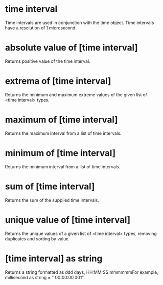 # time interval

Time intervals are used in conjunction with the time object. Time intervals have a resolution of 1 microsecond.

# absolute value of [time interval]

Returns positive value of the time interval.

# extrema of [time interval]

Returns the minimum and maximum extreme values of the given list of &lt;time interval&gt; types.

# maximum of [time interval]

Returns the maximum interval from a list of time intervals.

# minimum of [time interval]

Returns the minimum interval from a list of time intervals.

# sum of [time interval]

Returns the sum of the supplied time intervals.

# unique value of [time interval]

Returns the unique values of a given list of &lt;time interval&gt; types, removing duplicates and sorting by value.

# [time interval] as string

Returns a string formatted as ddd days, HH:MM:SS.mmmmmmFor example, millisecond as string = &quot; 00:00:00.001&quot;.
